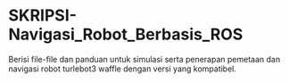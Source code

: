 # SKRIPSI-Navigasi_Robot_Berbasis_ROS
Berisi file-file dan panduan untuk simulasi serta penerapan pemetaan dan navigasi robot turlebot3 waffle dengan versi yang kompatibel.
